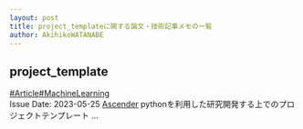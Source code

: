 ```yaml
---
layout: post
title: project_templateに関する論文・技術記事メモの一覧
author: AkihikoWATANABE
---
```

## project_template
<div class="visible-content">
<a class="button" href="articles/Article.html">#Article</a><a class="button" href="articles/MachineLearning.html">#MachineLearning</a><br><span class="issue_date">Issue Date: 2023-05-25</span>
<a href="https://github.com/AkihikoWatanabe/paper_notes/issues/705">Ascender</a>
<span class="snippet">pythonを利用した研究開発する上でのプロジェクトテンプレート ...</span>
</div>
